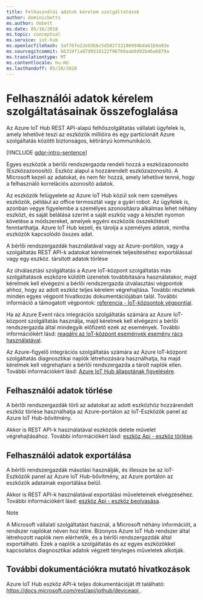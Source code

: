 ```yaml
---
title: Felhasználói adatok kérelem szolgáltatások
author: dominicbetts
ms.author: dobett
ms.date: 05/16/2018
ms.topic: conceptual
ms.service: iot-hub
ms.openlocfilehash: 3af76fe22e93b6c5d502733196994bda61b9a93e
ms.sourcegitcommit: b6319f1a87d9316122f96769aab0d92b46a6879a
ms.translationtype: MT
ms.contentlocale: hu-HU
ms.lasthandoff: 05/20/2018
---
```

# <a name="summary-of-customer-data-request-features"></a>Felhasználói adatok kérelem szolgáltatásainak összefoglalása

Az Azure IoT Hub REST API-alapú felhőszolgáltatás vállalati ügyfelek is, amely lehetővé teszi az eszközök millióira és egy particionált Azure szolgáltatás közötti biztonságos, kétirányú kommunikáció.

[!INCLUDE [gdpr-intro-sentence](../../includes/gdpr-intro-sentence.md)]

Egyes eszközök a bérlői rendszergazda rendeli hozzá a eszközazonosító (Eszközazonosító). Eszköz alapul a hozzárendelt eszközazonosító. A Microsoft kezeli az adatokat, és nem fér hozzá, amely lehetővé tenné, hogy a felhasználó korrelációs azonosító adatok.

Az eszközök felügyelete az Azure IoT Hub közül sok nem személyes eszközök, például az office termosztát vagy a gyári robot. Az ügyfelek is, azonban vegye figyelembe a személyes azonosításra alkalmas lehet néhány eszközt, és saját belátása szerint a saját eszköz vagy a készlet nyomon követése a módszereket, amelyek egyéni eszközök összekötését fenntarthatja. Azure IoT Hub kezeli, és tárolja a személyes adatok, mintha eszközök kapcsolódó összes adat.

A bérlői rendszergazdák használatával vagy az Azure-portálon, vagy a szolgáltatás REST API-k adatokat kérelmeinek teljesítéséhez exportálással vagy egy eszköz. társított adatok törlése

Az útválasztási szolgáltatás a Azure IoT-központ szolgáltatás más szolgáltatások eszközre küldött üzenetek továbbítására használatakor, majd kérelmek kell elvégezni a bérlői rendszergazda útválasztási végpontok ahhoz, hogy az adott eszköz teljes kérelem végrehajtása. További részletek minden egyes végpont hivatkozás dokumentációjában talál. További információ a támogatott végpontok: [referencia - IoT-központok végpontjai](iot-hub-devguide-endpoints.md).

Ha az Azure Event rács integrációs szolgáltatás számára az Azure IoT-központ szolgáltatás használja, majd kérelmek kell elvégezni a bérlői rendszergazda által mindegyik előfizető ezek az események. További információkért lásd: [reagálni az IoT-központ események esemény rács használatával](iot-hub-event-grid.md).

Az Azure-figyelő integrációs szolgáltatás számára az Azure IoT-központ szolgáltatás diagnosztikai naplók létrehozására használhatja, ha majd kérelmek kell végrehajtani a bérlői rendszergazda a tárolt naplók ellen. További információkért lásd: [Azure IoT Hub állapotának figyelésére](iot-hub-monitor-resource-health.md).

## <a name="deleting-customer-data"></a>Felhasználói adatok törlése

A bérlői rendszergazdák törli az adatokat az adott eszközhöz hozzárendelt eszköz törlése használhatja az Azure-portálon az IoT-Eszközök panel az Azure IoT Hub-bővítmény.

Akkor is REST API-k használatával eszközök delete művelet végrehajtásához. További információkért lásd: [eszköz Api - eszköz törlése](https://docs.microsoft.com/rest/api/iothub/deviceapi/deletedevice).

## <a name="exporting-customer-data"></a>Felhasználói adatok exportálása

A bérlői rendszergazdák másolási használják, és illessze be az IoT-Eszközök panel az Azure IoT Hub-bővítmény, az Azure portálon az eszközök adatainak exportálása belül.

Akkor is REST API-k használatával exportálási műveleteinek elvégzéséhez. További információkért lásd: [eszköz Api - eszköz beolvasása](https://docs.microsoft.com/rest/api/iothub/deviceapi/getdevice).

> [!NOTE]
> A Microsoft vállalati szolgáltatást használ, a Microsoft néhány információt, a rendszer naplókat néven hoz létre. Bizonyos Azure IoT Hub rendszer által létrehozott naplók nem elérhetők, és a bérlői rendszergazdák által exportálható. Ezek a naplók a szolgáltatás és az egyes eszközökkel kapcsolatos diagnosztikai adatok végzett tényleges műveletek alkotják.

## <a name="links-to-additional-documentation"></a>További dokumentációkra mutató hivatkozások

Azure IoT Hub eszköz API-k teljes dokumentációját itt található: [ https://docs.microsoft.com/rest/api/iothub/deviceapi ](https://docs.microsoft.com/rest/api/iothub/deviceapi).